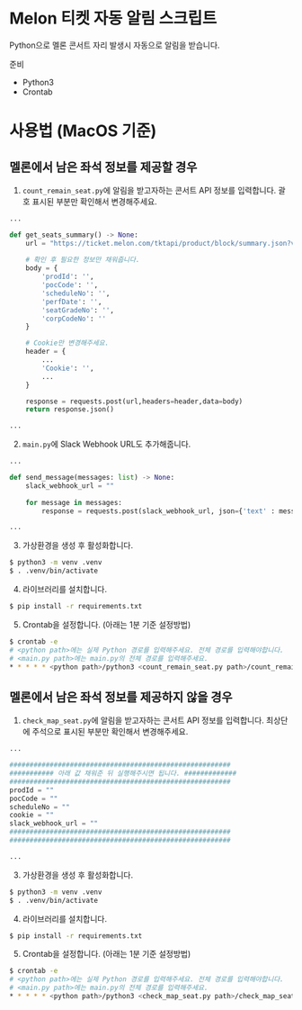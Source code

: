 # Melon 티켓 자동 알림 스크립트

Python으로 멜론 콘서트 자리 발생시 자동으로 알림을 받습니다.

준비
- Python3
- Crontab

# 사용법 (MacOS 기준)
## 멜론에서 남은 좌석 정보를 제공할 경우

1. `count_remain_seat.py`에 알림을 받고자하는 콘서트 API 정보를 입력합니다. 괄호 표시된 부분만 확인해서 변경해주세요.
```python
...

def get_seats_summary() -> None:
    url = "https://ticket.melon.com/tktapi/product/block/summary.json?v=1" 
   
    # 확인 후 필요한 정보만 채워줍니다. 
    body = {
        'prodId': '',
        'pocCode': '',
        'scheduleNo': '',
        'perfDate': '',
        'seatGradeNo': '',
        'corpCodeNo': ''
    }

    # Cookie만 변경해주세요.
    header = {
        ...
        'Cookie': '',
        ...
    }

    response = requests.post(url,headers=header,data=body)
    return response.json()

...
```
2. `main.py`에 Slack Webhook URL도 추가해줍니다.
```python
...

def send_message(messages: list) -> None: 
    slack_webhook_url = ""
    
    for message in messages:
        response = requests.post(slack_webhook_url, json={'text' : message})

...
```
3. 가상환경을 생성 후 활성화합니다.
```sh
$ python3 -m venv .venv
$ . .venv/bin/activate
```

4. 라이브러리를 설치합니다.
```sh
$ pip install -r requirements.txt
```

5. Crontab을 설정합니다. (아래는 1분 기준 설정방법)
```sh
$ crontab -e
# <python path>에는 실제 Python 경로를 입력해주세요. 전체 경로를 입력해야합니다.
# <main.py path>에는 main.py의 전체 경로를 입력해주세요.
* * * * * <python path>/python3 <count_remain_seat.py path>/count_remain_seat.py
```
 
## 멜론에서 남은 좌석 정보를 제공하지 않을 경우

1. `check_map_seat.py`에 알림을 받고자하는 콘서트 API 정보를 입력합니다. 최상단에 주석으로 표시된 부분만 확인해서 변경해주세요.
```python
...

#######################################################
########### 아래 값 채워준 뒤 실행해주시면 됩니다. #############
#######################################################
prodId = ""
pocCode = ""
scheduleNo = ""
cookie = ""
slack_webhook_url = ""
#######################################################
#######################################################

...
```
3. 가상환경을 생성 후 활성화합니다.
```sh
$ python3 -m venv .venv
$ . .venv/bin/activate
```

4. 라이브러리를 설치합니다.
```sh
$ pip install -r requirements.txt
```

5. Crontab을 설정합니다. (아래는 1분 기준 설정방법)
```sh
$ crontab -e
# <python path>에는 실제 Python 경로를 입력해주세요. 전체 경로를 입력해야합니다.
# <main.py path>에는 main.py의 전체 경로를 입력해주세요.
* * * * * <python path>/python3 <check_map_seat.py path>/check_map_seat.py
```
 

